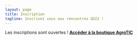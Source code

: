 ```yaml
---
layout: page
title: Inscription
tagline: Inscrivez vous aux rencontres QGIS !
---
```



Les inscriptions sont ouvertes !
[**Accéder à la boutique AgroTIC**](https://agrotic.org/boutique/)
